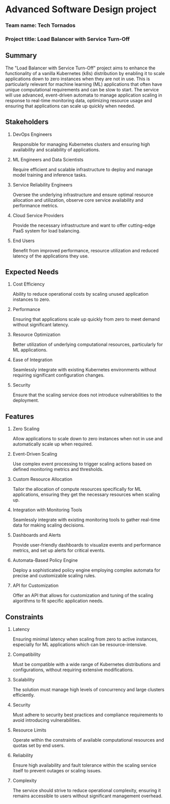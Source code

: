 # Advanced Software Design project
### Team name: Tech Tornados
### Project title: Load Balancer with Service Turn-Off

## Summary

The "Load Balancer with Service Turn-Off" project aims to enhance the functionality of a vanilla Kubernetes (k8s) distribution by enabling it to scale applications down to zero instances when they are not in use. This is particularly relevant for machine learning (ML) applications that often have unique computational requirements and can be slow to start. The service will use advanced, event-driven automata to manage application scaling in response to real-time monitoring data, optimizing resource usage and ensuring that applications can scale up quickly when needed.

## Stakeholders

1. DevOps Engineers

    Responsible for managing Kubernetes clusters and ensuring high availability and scalability of applications.

2. ML Engineers and Data Scientists

    Require efficient and scalable infrastructure to deploy and manage model training and inference tasks.

3. Service Reliability Engineers

    Oversee the underlying infrastructure and ensure optimal resource allocation and utilization, observe core service availability and performance metrics.

4. Cloud Service Providers

    Provide the necessary infrastructure and want to offer cutting-edge PaaS system for load balancing.

5. End Users

    Benefit from improved performance, resource utilization and reduced latency of the applications they use.

## Expected Needs

1. Cost Efficiency

    Ability to reduce operational costs by scaling unused application instances to zero.

2. Performance

    Ensuring that applications scale up quickly from zero to meet demand without significant latency.

3. Resource Optimization

    Better utilization of underlying computational resources, particularly for ML applications.

4. Ease of Integration

    Seamlessly integrate with existing Kubernetes environments without requiring significant configuration changes.

5. Security

    Ensure that the scaling service does not introduce vulnerabilities to the deployment.


## Features

1. Zero Scaling

    Allow applications to scale down to zero instances when not in use and automatically scale up when required.

2. Event-Driven Scaling

    Use complex event processing to trigger scaling actions based on defined monitoring metrics and thresholds.

3. Custom Resource Allocation

    Tailor the allocation of compute resources specifically for ML applications, ensuring they get the necessary resources when scaling up.

4. Integration with Monitoring Tools

    Seamlessly integrate with existing monitoring tools to gather real-time data for making scaling decisions.

5. Dashboards and Alerts

    Provide user-friendly dashboards to visualize events and performance metrics, and set up alerts for critical events.

6. Automata-Based Policy Engine

    Deploy a sophisticated policy engine employing complex automata for precise and customizable scaling rules.

7. API for Customization

    Offer an API that allows for customization and tuning of the scaling algorithms to fit specific application needs.

## Constraints

1. Latency

    Ensuring minimal latency when scaling from zero to active instances, especially for ML applications which can be resource-intensive.

2. Compatibility

    Must be compatible with a wide range of Kubernetes distributions and configurations, without requiring extensive modifications.

3. Scalability

    The solution must manage high levels of concurrency and large clusters efficiently.

4. Security

    Must adhere to security best practices and compliance requirements to avoid introducing vulnerabilities.

5. Resource Limits

    Operate within the constraints of available computational resources and quotas set by end users.

6. Reliability

    Ensure high availability and fault tolerance within the scaling service itself to prevent outages or scaling issues.

7. Complexity

    The service should strive to reduce operational complexity, ensuring it remains accessible to users without significant management overhead.

